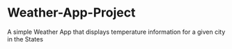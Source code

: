 # Weather-App-Project
A simple Weather App that displays temperature information for a given city in the States
